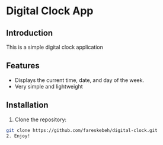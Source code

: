 # Digital Clock App

## Introduction
This is a simple digital clock application

## Features
- Displays the current time, date, and day of the week.
- Very simple and lightweight

## Installation
1. Clone the repository:
  ```bash
  git clone https://github.com/fareskebeh/digital-clock.git
2. Enjoy!